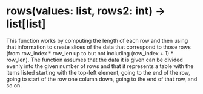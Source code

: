 # rows(values: list, rows2: int) -> list\[list\]

This function works by computing the length of each row and then using that information to create slices of the data
that correspond to those rows (from row_index * row_len up to but not including (row_index + 1) * row_len). The function
assumes that the data it is given can be divided evenly into the given number of rows and that it represents a table
with the items listed starting with the top-left element, going to the end of the row, going to start of the row one
column down, going to the end of that row, and so on.